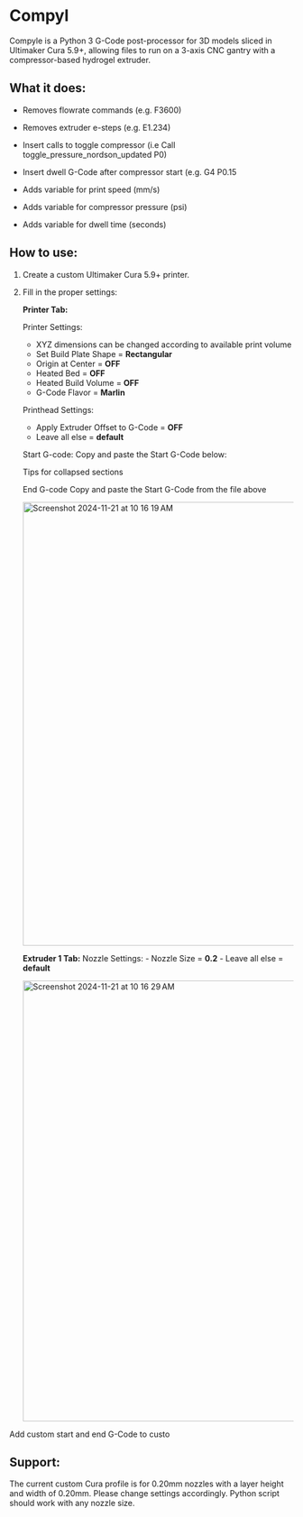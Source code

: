 # Compyl

Compyle is a Python 3 G-Code post-processor for 3D models sliced in Ultimaker Cura 5.9+, allowing files to run on a 3-axis CNC gantry with a compressor-based hydrogel extruder.

## What it does:

  - Removes flowrate commands (e.g. F3600)
  - Removes extruder e-steps (e.g. E1.234)
    
  - Insert calls to toggle compressor (i.e Call toggle_pressure_nordson_updated P0)
  - Insert dwell G-Code after compressor start (e.g. G4 P0.15
  
  - Adds variable for print speed (mm/s)
  - Adds variable for compressor pressure (psi)
  - Adds variable for dwell time (seconds)

## How to use:

  1. Create a custom Ultimaker Cura 5.9+ printer.
  2. Fill in the proper settings:

     **Printer Tab:**
     
     Printer Settings:

       - XYZ dimensions can be changed according to available print volume
       - Set Build Plate Shape = **Rectangular**
       - Origin at Center = **OFF**
       - Heated Bed = **OFF**
       - Heated Build Volume = **OFF**
       - G-Code Flavor = **Marlin**
     
     Printhead Settings:
       
       - Apply Extruder Offset to G-Code = **OFF**
       - Leave all else = **default**
     
     Start G-code:
         Copy and paste the Start G-Code below:
     </details>
     
     <summary>Tips for collapsed sections</summary>

     </details>
     

        End G-code
             Copy and paste the Start G-Code from the file above
     
     <img width="787" alt="Screenshot 2024-11-21 at 10 16 19 AM" src="https://github.com/user-attachments/assets/5edc7f02-27bd-4a8e-9b69-52c101404908">
     
     **Extruder 1 Tab:**
         Nozzle Settings:
             - Nozzle Size = **0.2**
             - Leave all else = **default**

     <img width="782" alt="Screenshot 2024-11-21 at 10 16 29 AM" src="https://github.com/user-attachments/assets/f62814e5-54a8-45d2-b93d-5d3cac7c1ba8">


  Add custom start and end G-Code to custo

  
  

## Support:

  The current custom Cura profile is for 0.20mm nozzles with a layer height and width of 0.20mm. Please change settings accordingly.
  Python script should work with any nozzle size.
